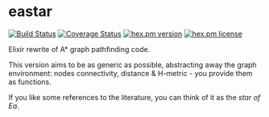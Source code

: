 eastar
======

[![Build Status](https://travis-ci.org/herenowcoder/eastar.svg)](https://travis-ci.org/herenowcoder/eastar)
[![Coverage Status](https://img.shields.io/coveralls/herenowcoder/eastar.svg)](https://coveralls.io/r/herenowcoder/eastar)
[![hex.pm version](https://img.shields.io/hexpm/v/eastar.svg)](https://hex.pm/packages/eastar)
[![hex.pm license](https://img.shields.io/hexpm/l/eastar.svg)](https://github.com/herenowcoder/eastar/raw/master/LICENSE)


Elixir rewrite of A\* graph pathfinding code.

This version aims to be as generic as possible, abstracting away
the graph environment: nodes connectivity, distance & H-metric -
you provide them as functions.

If you like some references to the literature,
you can think of it as the *star of Ea*.
